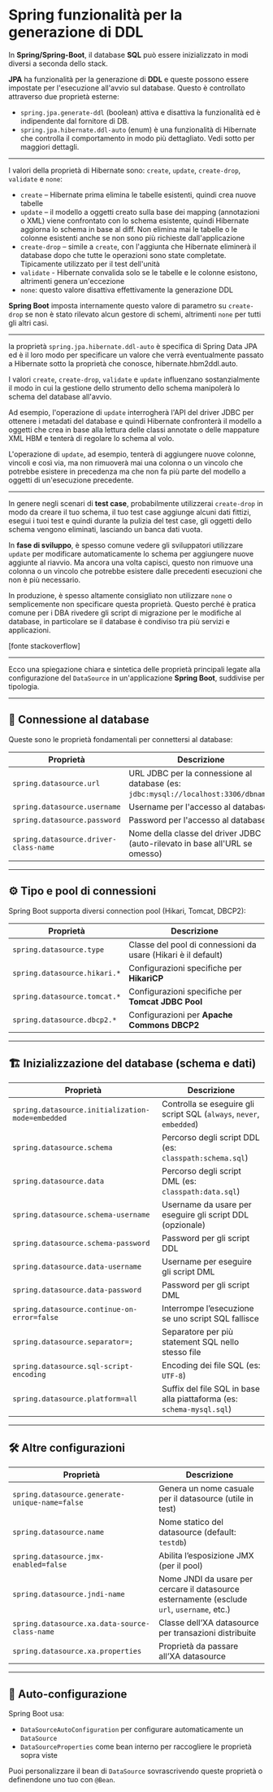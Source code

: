 # Spring funzionalità per la generazione di DDL

In **Spring/Spring-Boot**, il database **SQL** può essere inizializzato in modi diversi a seconda dello stack.

**JPA** ha funzionalità per la generazione di **DDL** e queste possono essere impostate per l'esecuzione all'avvio sul database. Questo è controllato attraverso due proprietà esterne:

* `spring.jpa.generate-ddl` (boolean) attiva e disattiva la funzionalità ed è indipendente dal fornitore di DB.
* `spring.jpa.hibernate.ddl-auto` (enum) è una funzionalità di Hibernate che controlla il comportamento in modo più dettagliato. Vedi sotto per maggiori dettagli.

---

I valori della proprietà di Hibernate sono: `create`, `update`, `create-drop`, `validate` e `none`:

* `create` – Hibernate prima elimina le tabelle esistenti, quindi crea nuove tabelle
* `update` – il modello a oggetti creato sulla base dei mapping (annotazioni o XML) viene confrontato con lo schema esistente, quindi Hibernate aggiorna lo schema in base al diff. Non elimina mai le tabelle o le colonne esistenti anche se non sono più richieste dall'applicazione
* `create-drop` – simile a `create`, con l'aggiunta che Hibernate eliminerà il database dopo che tutte le operazioni sono state completate. Tipicamente utilizzato per il test dell'unità
* `validate` - Hibernate convalida solo se le tabelle e le colonne esistono, altrimenti genera un'eccezione
* `none`: questo valore disattiva effettivamente la generazione DDL

**Spring Boot** imposta internamente questo valore di parametro su `create-drop` se non è stato rilevato alcun gestore di schemi, altrimenti `none` per tutti gli altri casi.

---

la proprietà `spring.jpa.hibernate.ddl-auto` è specifica di Spring Data JPA ed è il loro modo per specificare un valore che verrà eventualmente passato a Hibernate sotto la proprietà che conosce, hibernate.hbm2ddl.auto.

I valori `create`, `create-drop`, `validate` e `update` influenzano sostanzialmente il modo in cui la gestione dello strumento dello schema manipolerà lo schema del database all'avvio.

Ad esempio, l'operazione di `update` interrogherà l'API del driver JDBC per ottenere i metadati del database e quindi Hibernate confronterà il modello a oggetti che crea in base alla lettura delle classi annotate o delle mappature XML HBM e tenterà di regolare lo schema al volo.

L'operazione di `update`, ad esempio, tenterà di aggiungere nuove colonne, vincoli e così via, ma non rimuoverà mai una colonna o un vincolo che potrebbe esistere in precedenza ma che non fa più parte del modello a oggetti di un'esecuzione precedente.

---

In genere negli scenari di **test case**, probabilmente utilizzerai `create-drop` in modo da creare il tuo schema, il tuo test case aggiunge alcuni dati fittizi, esegui i tuoi test e quindi durante la pulizia del test case, gli oggetti dello schema vengono eliminati, lasciando un banca dati vuota.

In **fase di sviluppo**, è spesso comune vedere gli sviluppatori utilizzare `update` per modificare automaticamente lo schema per aggiungere nuove aggiunte al riavvio. Ma ancora una volta capisci, questo non rimuove una colonna o un vincolo che potrebbe esistere dalle precedenti esecuzioni che non è più necessario.

In produzione, è spesso altamente consigliato non utilizzare `none` o semplicemente non specificare questa proprietà. Questo perché è pratica comune per i DBA rivedere gli script di migrazione per le modifiche al database, in particolare se il database è condiviso tra più servizi e applicazioni.

[fonte stackoverflow]

---

Ecco una spiegazione chiara e sintetica delle proprietà principali legate alla configurazione del `DataSource` in un'applicazione **Spring Boot**, suddivise per tipologia.

---

## 🔌 **Connessione al database**

Queste sono le proprietà fondamentali per connettersi al database:

| Proprietà                             | Descrizione                                                                        |
| ------------------------------------- | ---------------------------------------------------------------------------------- |
| `spring.datasource.url`               | URL JDBC per la connessione al database (es: `jdbc:mysql://localhost:3306/dbname`) |
| `spring.datasource.username`          | Username per l'accesso al database                                                 |
| `spring.datasource.password`          | Password per l'accesso al database                                                 |
| `spring.datasource.driver-class-name` | Nome della classe del driver JDBC (auto-rilevato in base all'URL se omesso)        |

---

## ⚙️ **Tipo e pool di connessioni**

Spring Boot supporta diversi connection pool (Hikari, Tomcat, DBCP2):

| Proprietà                    | Descrizione                                                   |
| ---------------------------- | ------------------------------------------------------------- |
| `spring.datasource.type`     | Classe del pool di connessioni da usare (Hikari è il default) |
| `spring.datasource.hikari.*` | Configurazioni specifiche per **HikariCP**                    |
| `spring.datasource.tomcat.*` | Configurazioni specifiche per **Tomcat JDBC Pool**            |
| `spring.datasource.dbcp2.*`  | Configurazioni per **Apache Commons DBCP2**                   |

---

## 🏗️ **Inizializzazione del database (schema e dati)**

| Proprietà                                        | Descrizione                                                           |
| ------------------------------------------------ | --------------------------------------------------------------------- |
| `spring.datasource.initialization-mode=embedded` | Controlla se eseguire gli script SQL (`always`, `never`, `embedded`)  |
| `spring.datasource.schema`                       | Percorso degli script DDL (es: `classpath:schema.sql`)                |
| `spring.datasource.data`                         | Percorso degli script DML (es: `classpath:data.sql`)                  |
| `spring.datasource.schema-username`              | Username da usare per eseguire gli script DDL (opzionale)             |
| `spring.datasource.schema-password`              | Password per gli script DDL                                           |
| `spring.datasource.data-username`                | Username per eseguire gli script DML                                  |
| `spring.datasource.data-password`                | Password per gli script DML                                           |
| `spring.datasource.continue-on-error=false`      | Interrompe l’esecuzione se uno script SQL fallisce                    |
| `spring.datasource.separator=;`                  | Separatore per più statement SQL nello stesso file                    |
| `spring.datasource.sql-script-encoding`          | Encoding dei file SQL (es: `UTF-8`)                                   |
| `spring.datasource.platform=all`                 | Suffix del file SQL in base alla piattaforma (es: `schema-mysql.sql`) |

---

## 🛠️ **Altre configurazioni**

| Proprietà                                      | Descrizione                                                                                 |
| ---------------------------------------------- | ------------------------------------------------------------------------------------------- |
| `spring.datasource.generate-unique-name=false` | Genera un nome casuale per il datasource (utile in test)                                    |
| `spring.datasource.name`                       | Nome statico del datasource (default: `testdb`)                                             |
| `spring.datasource.jmx-enabled=false`          | Abilita l’esposizione JMX (per il pool)                                                     |
| `spring.datasource.jndi-name`                  | Nome JNDI da usare per cercare il datasource esternamente (esclude `url`, `username`, etc.) |
| `spring.datasource.xa.data-source-class-name`  | Classe dell’XA datasource per transazioni distribuite                                       |
| `spring.datasource.xa.properties`              | Proprietà da passare all’XA datasource                                                      |

---

## 🔄 **Auto-configurazione**

Spring Boot usa:

* `DataSourceAutoConfiguration` per configurare automaticamente un `DataSource`
* `DataSourceProperties` come bean interno per raccogliere le proprietà sopra viste

Puoi personalizzare il bean di `DataSource` sovrascrivendo queste proprietà o definendone uno tuo con `@Bean`.

